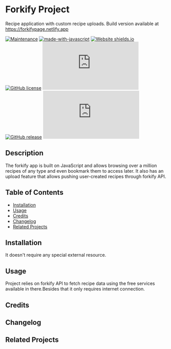 
# Forkify Project

Recipe application with custom recipe uploads. Build version available at https://forkifypage.netlify.app

<!-- Information badges -->
[![Maintenance](https://img.shields.io/badge/Maintained%3F-yes-green.svg)](https://GitHub.com/StormJose/forkify/commit-activity) [![made-with-javascript](https://img.shields.io/badge/Made%20with-JavaScript-1f425f.svg)](https://www.javascript.com) [![Website shields.io](https://img.shields.io/website-up-down-green-red/http/shields.io.svg)](http://shields.io/) [![GitHub license](https://img.shields.io/github/license/Naereen/StrapDown.js.svg)](https://github.com/StormJose/forkify/blob/main/LICENSE) [![GitHub branches](https://badgen.net/github/branches/Naereen/Strapdown.js)](https://github.com/StormJose/forkify) [![GitHub release](https://img.shields.io/github/release/Naereen/StrapDown.js.svg)](https://GitHub.com/StormJose/forkify/tags) [![GitHub latest commit](https://badgen.net/github/last-commit/Naereen/Strapdown.js)](https://GitHub.com/StormJose/forkify/commit)

## Description

The forkify app is built on JavaScript and allows browsing over a million recipes of any type and even bookmark them to access later. It also has an upload feature that allows pushing user-created recipes through forkify API.

## Table of Contents

- [Installation](#installation)
- [Usage](#usage)
- [Credits](#credits)
- [Changelog](#changelog)
- [Related Projects](#related-projects)

## Installation

It doesn't require any special external resource.

## Usage

Project relies on forkify API to fetch recipe data using the free services available in there.Besides that it only requires internet connection.

## Credits

## Changelog

## Related Projects
